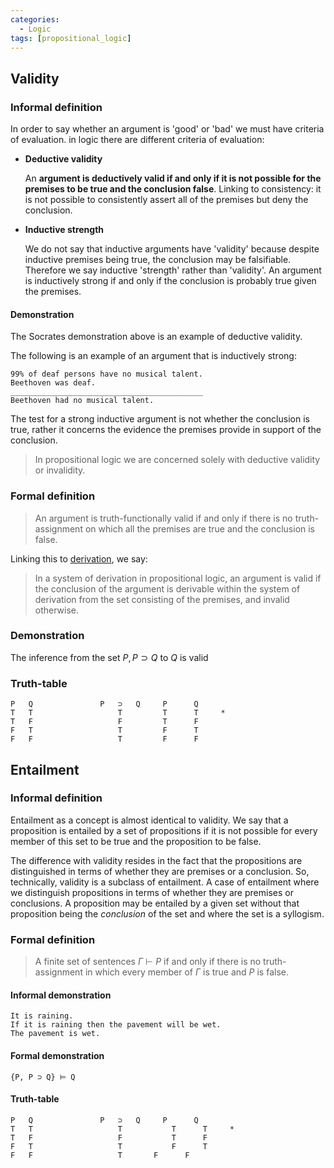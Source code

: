 ```yaml
---
categories:
  - Logic 
tags: [propositional_logic]
---
```

## Validity

### Informal definition

In order to say whether an argument is 'good' or 'bad' we must have criteria of evaluation. in logic there are different criteria of evaluation:

* **Deductive validity**
  
  An **argument is deductively valid if and only if it is not possible for the premises to be true and the conclusion false**. Linking to consistency: it is not possible to consistently assert all of the premises but deny the conclusion.

* **Inductive strength**
  
  We do not say that inductive arguments have 'validity' because despite inductive premises being true, the conclusion may be falsifiable. Therefore we say inductive 'strength' rather than 'validity'. An argument is inductively strong if and only if the conclusion is probably true given the premises.

#### Demonstration

The Socrates demonstration above is an example of deductive validity.

The following is an example of an argument that is inductively strong:

````
99% of deaf persons have no musical talent.
Beethoven was deaf.
___________________________________________
Beethoven had no musical talent.
````

The test for a strong inductive argument is not whether the conclusion is true, rather it concerns the evidence the premises provide in support of the conclusion.

 > 
 > In propositional logic we are concerned solely with deductive validity or invalidity.

### Formal definition

 > 
 > An argument is truth-functionally valid if and only if there is no truth-assignment on which all the premises are true and the conclusion is false.

Linking this to [derivation](Formal%20proofs%20in%20propositional%20logic.md), we say:

 > 
 > In a system of derivation in propositional logic, an argument is valid if the conclusion of the argument is derivable within the system of derivation from the set consisting of the premises, and invalid otherwise. 

### Demonstration

The inference from the set ${P, P \supset Q}$ to $Q$ is valid

### Truth-table

````
P	Q				P	⊃	Q     P      Q	
T	T				    T		  T      T     *
T	F					F		  T      F
F	T					T		  F      T
F	F					T         F      F
````

## Entailment

### Informal definition

Entailment as a concept is almost identical to validity. We say that a proposition is entailed by a set of propositions if it is not possible for every member of this set to be true and the proposition to be false. 

The difference with validity resides in the fact that the propositions are distinguished in terms of whether they are premises or a conclusion. So,  technically, validity is a subclass of entailment. A case of entailment where we distinguish propositions in terms of whether they are premises or conclusions. A proposition may be entailed by a given set without that proposition being the *conclusion* of the set and where the set is a syllogism.

### Formal definition

 > 
 > A finite set of sentences $\Gamma$ $\vdash$ $P$ if and only if there is no truth-assignment in which every member of $\Gamma$ is true and $P$ is false.

#### Informal demonstration

````
It is raining.
If it is raining then the pavement will be wet.
The pavement is wet.
````

#### Formal demonstration

````
{P, P ⊃ Q} ⊨ Q
````

#### Truth-table

````
P	Q				P	⊃	Q     P      Q	
T	T					T		    T      T     *
T	F					F		    T      F
F	T					T		    F      T
F	F					T       F      F
````
